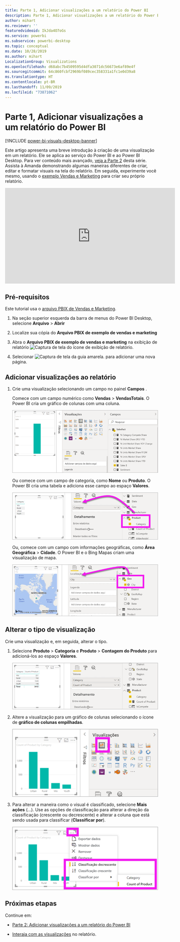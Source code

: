 ```yaml
---
title: Parte 1, Adicionar visualizações a um relatório do Power BI
description: Parte 1, Adicionar visualizações a um relatório do Power BI
author: mihart
ms.reviewer: ''
featuredvideoid: IkJda4O7oGs
ms.service: powerbi
ms.subservice: powerbi-desktop
ms.topic: conceptual
ms.date: 10/28/2019
ms.author: mihart
LocalizationGroup: Visualizations
ms.openlocfilehash: d68abc7b4509595d4dfa3071dc56673e6af89e4f
ms.sourcegitcommit: 64c860fcbf2969bf089cec358331a1fc1e0d39a8
ms.translationtype: HT
ms.contentlocale: pt-BR
ms.lasthandoff: 11/09/2019
ms.locfileid: "73871062"
---
```

# <a name="part-1-add-visualizations-to-a-power-bi-report"></a>Parte 1, Adicionar visualizações a um relatório do Power BI

[!INCLUDE [power-bi-visuals-desktop-banner](../includes/power-bi-visuals-desktop-banner.md)]

Este artigo apresenta uma breve introdução à criação de uma visualização em um relatório. Ele se aplica ao serviço do Power BI e ao Power BI Desktop. Para ver conteúdo mais avançado, [veja a Parte 2](power-bi-report-add-visualizations-ii.md) desta série. Assista à Amanda demonstrando algumas maneiras diferentes de criar, editar e formatar visuais na tela do relatório. Em seguida, experimente você mesmo, usando o [exemplo Vendas e Marketing](../sample-datasets.md) para criar seu próprio relatório.

<iframe width="560" height="315" src="https://www.youtube.com/embed/IkJda4O7oGs" frameborder="0" allowfullscreen></iframe>

## <a name="prerequisites"></a>Pré-requisitos

Este tutorial usa o [arquivo PBIX de Vendas e Marketing](https://download.microsoft.com/download/9/7/6/9767913A-29DB-40CF-8944-9AC2BC940C53/Sales%20and%20Marketing%20Sample%20PBIX.pbix).

1. Na seção superior esquerda da barra de menus do Power BI Desktop, selecione **Arquivo** > **Abrir**
   
2. Localize sua cópia do **Arquivo PBIX de exemplo de vendas e marketing**

1. Abra o **Arquivo PBIX de exemplo de vendas e marketing** na exibição de relatório ![Captura de tela do ícone de exibição de relatório](media/power-bi-visualization-kpi/power-bi-report-view.png).

1. Selecionar ![Captura de tela da guia amarela.](media/power-bi-visualization-kpi/power-bi-yellow-tab.png) para adicionar uma nova página.

## <a name="add-visualizations-to-the-report"></a>Adicionar visualizações ao relatório

1. Crie uma visualização selecionando um campo no painel **Campos** .

    Comece com um campo numérico como **Vendas** > **VendasTotais**. O Power BI cria um gráfico de colunas com uma coluna.

    ![Captura de tela de um gráfico de colunas com uma única coluna.](media/power-bi-report-add-visualizations-i/power-bi-column-chart.png)

    Ou comece com um campo de categoria, como **Nome** ou **Produto**. O Power BI cria uma tabela e adiciona esse campo ao espaço **Valores**.

    ![Captura de tela de uma tabela com quatro categorias](media/power-bi-report-add-visualizations-i/power-bi-product.png)

    Ou, comece com um campo com informações geográficas, como **Área Geográfica** > **Cidade**. O Power BI e o Bing Mapas criam uma visualização de mapa.

    ![Captura de tela de uma visualização de mapa.](media/power-bi-report-add-visualizations-i/power-bi-maps.png)

## <a name="change-the-type-of-visualization"></a>Alterar o tipo de visualização

 Crie uma visualização e, em seguida, alterar o tipo. 
 
 1. Selecione **Produto** > **Categoria** e **Produto** > **Contagem do Produto** para adicioná-los ao espaço **Valores**.

    ![Captura de tela do painel Campos com o espaço Valores destacado.](media/power-bi-report-add-visualizations-i/power-bi-create-visual.png)

1. Altere a visualização para um gráfico de colunas selecionando o ícone de **gráfico de colunas empilhadas**.

   ![Captura de tela do painel Visualizações com o ícone do gráfico de colunas empilhadas destacado.](media/power-bi-report-add-visualizations-i/power-bi-convert.png)

1. Para alterar a maneira como o visual é classificado, selecione **Mais ações** (...).  Use as opções de classificação para alterar a direção da classificação (crescente ou decrescente) e alterar a coluna que está sendo usada para classificar (**Classificar por**).

   ![Captura de tela da lista suspensa Mais ações.](media/power-bi-report-add-visualizations-i/power-bi-sort.png)
  
## <a name="next-steps"></a>Próximas etapas

 Continue em:

* [Parte 2: Adicionar visualizações a um relatório do Power BI](power-bi-report-add-visualizations-ii.md)

* [Interaja com as visualizações](../consumer/end-user-reading-view.md) no relatório.

